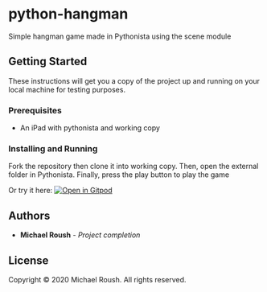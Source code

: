# python-hangman

Simple hangman game made in Pythonista using the scene module

## Getting Started

These instructions will get you a copy of the project up and running on your local machine for testing purposes.

### Prerequisites

- An iPad with pythonista and working copy

### Installing and Running

Fork the repository then clone it into working copy. Then, open the external folder in Pythonista.
Finally, press the play button to play the game

Or try it here:
[![Open in Gitpod](https://gitpod.io/button/open-in-gitpod.svg)](https://gitpod.io/#https://github.com/mikeyroush/python-hangman)

## Authors

* **Michael Roush** - *Project completion*

## License

Copyright © 2020 Michael Roush. All rights reserved.


